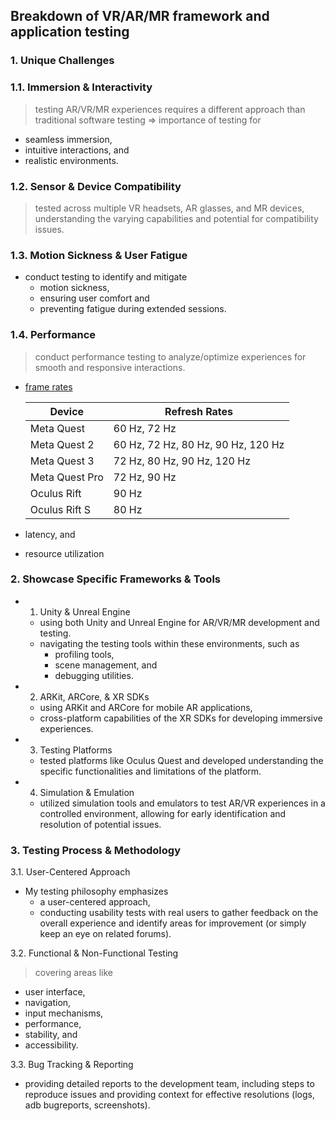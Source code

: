 ## Breakdown of VR/AR/MR framework and application testing

### 1. Unique Challenges

### 1.1. Immersion & Interactivity
> testing AR/VR/MR experiences requires a different approach than traditional software testing => importance of testing for
* seamless immersion,
* intuitive interactions, and
* realistic environments.

### 1.2. Sensor & Device Compatibility 
> tested across multiple VR headsets, AR glasses, and MR devices, understanding the varying capabilities and potential for compatibility issues.

### 1.3. **Motion Sickness & User Fatigue** 
* conduct testing to identify and mitigate
  * motion sickness,
  * ensuring user comfort and
  * preventing fatigue during extended sessions.

### 1.4. **Performance** 
> conduct performance testing to analyze/optimize experiences for smooth and responsive interactions.
* [frame rates](https://developers.meta.com/horizon/documentation/unreal/unreal-advanced-rendering)
   
  | Device | Refresh Rates |
  |--|--|
  | Meta Quest | 60 Hz, 72 Hz |
  | Meta Quest 2 | 60 Hz, 72 Hz, 80 Hz, 90 Hz, 120 Hz |
  | Meta Quest 3 | 72 Hz, 80 Hz, 90 Hz, 120 Hz |
  | Meta Quest Pro | 72 Hz, 90 Hz |
  | Oculus Rift | 90 Hz |
  | Oculus Rift S | 80 Hz |

* latency, and
* resource utilization 

### 2. Showcase Specific Frameworks & Tools

* 1. Unity & Unreal Engine 
  * using both Unity and Unreal Engine for AR/VR/MR development and testing. 
  * navigating the testing tools within these environments, such as
    * profiling tools,
    * scene management, and
    * debugging utilities.

* 2. ARKit, ARCore, & XR SDKs 
  * using ARKit and ARCore for mobile AR applications, 
  * cross-platform capabilities of the XR SDKs for developing immersive experiences.

* 3. Testing Platforms 
  * tested platforms like Oculus Quest and developed understanding the specific functionalities and limitations of the platform.

* 4. Simulation & Emulation 
  * utilized simulation tools and emulators to test AR/VR experiences in a controlled environment, allowing for early identification and resolution of potential issues.

### 3. Testing Process & Methodology

3.1. User-Centered Approach 
* My testing philosophy emphasizes
  * a user-centered approach,
  * conducting usability tests with real users to gather feedback on the overall experience and identify areas for improvement (or simply keep an eye on related forums).

3.2. Functional & Non-Functional Testing 
> covering areas like
* user interface,
* navigation,
* input mechanisms,
* performance,
* stability, and
* accessibility.

3.3. Bug Tracking & Reporting 
* providing detailed reports to the development team, including steps to reproduce issues and providing context for effective resolutions (logs, adb bugreports, screenshots).